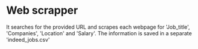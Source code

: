 # Web scrapper

It searches for the provided URL and scrapes each webpage for 'Job_title', 'Companies', 'Location' and 'Salary'. The information is saved in a separate 'indeed_jobs.csv'